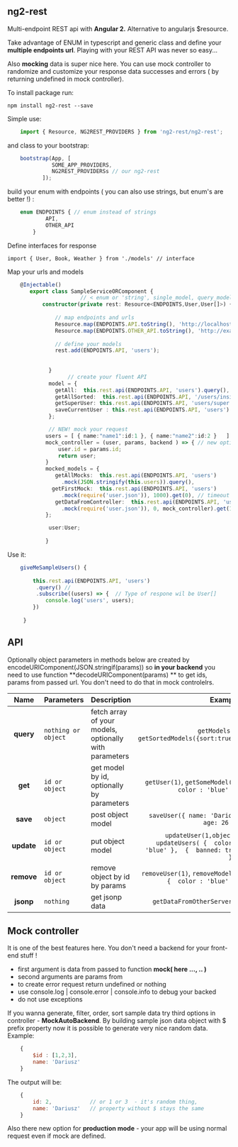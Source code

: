 ## ng2-rest ##

Multi-endpoint REST api with **Angular 2.** Alternative to angularjs $resource.

Take advantage of ENUM in typescript and generic class and
define your **multiple endpoints url**. Playing with your REST
API was never so easy...

Also **mocking** data is super nice here. You can use mock controller to randomize
and customize your response data successes and errors ( by returning undefined in
mock controller). 

To install package run:

    npm install ng2-rest --save




Simple use:
```ts
    import { Resource, NG2REST_PROVIDERS } from 'ng2-rest/ng2-rest';
```
and class to your bootstrap:

```ts
    bootstrap(App, [
              SOME_APP_PROVIDERS, 
              NG2REST_PROVIDERSs // our ng2-rest
           ]);
```
build your enum with endpoints ( you can also use strings, but enum's are better !) :

```ts
    enum ENDPOINTS { // enum instead of strings
    	    API,
    	    OTHER_API
    	}
```

Define interfaces for response

    import { User, Book, Weather } from './models' // interface

Map your urls and models
 
 ```ts
     @Injectable()
        export class SampleServiceORComponent { 
                        // < enum or 'string', single_model, query_model>
            constructor(private rest: Resource<ENDPOINTS,User,User[]>) {
            
	            // map endpoints and urls
                Resource.map(ENDPOINTS.API.toString(), 'http://localhost:/api');
				Resource.map(ENDPOINTS.OTHER_API.toString(), 'http://example.com/api');
				
				// define your models  
                rest.add(ENDPOINTS.API, 'users'); 
                
                
              }
                    // create your fluent API
              model = {
                getAll:  this.rest.api(ENDPOINTS.API, 'users').query(),
                getAllSorted:  this.rest.api(ENDPOINTS.API, '/users/inside').query({ sorted: true }),
                getSuperUser: this.rest.api(ENDPOINTS.API, 'users/super').get(0),
                saveCurrentUser : this.rest.api(ENDPOINTS.API, 'users').save(this.user)
              };

              // NEW! mock your request
		     users = [ { name:"name1":id:1 }, { name:"name2":id:2 }   ]
			 mock_controller = (user, params, backend ) => { // new option backend 
			     user.id = params.id;
			     return user; 
			 }
             mocked_models = {
                getAllMocks:  this.rest.api(ENDPOINTS.API, 'users')
                  .mock(JSON.stringify(this.users)).query(),
               getFirstMock:  this.rest.api(ENDPOINTS.API, 'users')
                  .mock(require('user.json')), 1000).get(0), // timeout 1000ms = 1s
                getDataFromController:  this.rest.api(ENDPOINTS.API, 'users')
                  .mock(require('user.json')), 0, mock_controller).get(100),
             };

              user:User;
              
             }
```
Use it:
		
```ts
    giveMeSampleUsers() {
    
 		this.rest.api(ENDPOINTS.API, 'users')
		 .query() // 
		 .subscribe((users) => {  // Type of respone wil be User[] 
            console.log('users', users);
        })
        
     }
```	


API
-------
Optionally object parameters in methods below are created by encodeURIComponent(JSON.stringif(params)) so **in your backend** 
you need to use function **decodeURIComponent(params) **  to get ids, params from passed url. You don't need to do that in mock controlelrs.

| Name | Parameters  | Description | Example | 
| :---: | --- | --- | ---: |
| **query** | `nothing or object ` |  fetch array of your models, optionally with parameters | `getModels()`, `getSortedModels({sort:true})` |
| **get** | `id or object ` |   get model by id, optionally by parameters  | `getUser(1)`, `getSomeModel( {  color : 'blue' })` |
| **save** | `object ` |   post object model | `saveUser({ name: 'Dario', age: 26 })`  |
| **update** | `id or object ` |   put object model | `updateUser(1,object)`, `updateUsers( {  color : 'blue' },  {  banned: true  } )` |
| **remove** | `id or object ` |   remove object by id by params | `removeUser(1)`, `removeModels( {  color : 'blue' })` |
| **jsonp** | `nothing` |   get jsonp data | `getDataFromOtherServer()` |



Mock controller
-------

It is one of the best features here. You don't need a backend for your front-end stuff ! 

 - first argument is data from passed to function **mock( here ..., .. )**
 - second arguments are params from 
 - to create error request return undefined or nothing
 - use console.log | console.error | console.info to debug your backed
 - do not use exceptions



If you wanna generate, filter, order, sort sample data try third options in controller - 
**MockAutoBackend**. By building sample json data object with $ prefix property
 now it is possible to generate very nice random data. Example:
```js
    {
        $id : [1,2,3],
        name: 'Dariusz'
    }
```

The output will be: 
```js
    {
        id: 2,            // or 1 or 3  - it's random thing,
        name: 'Dariusz'   // property without $ stays the same 
    }
```
Also there new option for **production mode** -
your app will be using normal request even if mock are defined.
